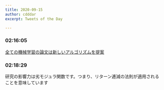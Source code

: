 ```yaml
---
title: 2020-09-15
author: cdddar
excerpt: Tweets of the Day

---
```


### 02:16:05

[全ての機械学習の論文は新しいアルゴリズムを提案](https://jp.quora.com/%E5%85%A8%E3%81%A6%E3%81%AE%E6%A9%9F%E6%A2%B0%E5%AD%A6%E7%BF%92%E3%81%AE%E8%AB%96%E6%96%87%E3%81%AF%E6%96%B0%E3%81%97%E3%81%84%E3%82%A2%E3%83%AB%E3%82%B4%E3%83%AA%E3%82%BA%E3%83%A0%E3%82%92%E6%8F%90%E6%A1%88)

### 02:18:29

研究の影響力は劣モジュラ関数です。つまり、リターン逓減の法則が適用されることを意味しています
